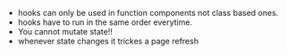 - hooks can only be used in function components not class based ones.
- hooks have to run in the same order everytime.
- You cannot mutate state!!
- whenever state changes it trickes a page refresh
